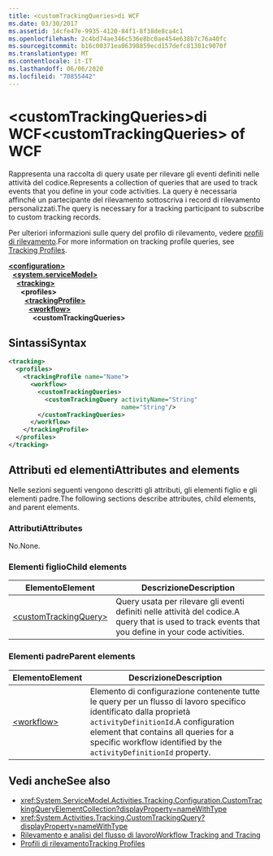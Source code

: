 ```yaml
---
title: <customTrackingQueries>di WCF
ms.date: 03/30/2017
ms.assetid: 14cfe47e-9935-4120-84f1-8f38de8ca4c1
ms.openlocfilehash: 2c4bd74ae346c536e8bc0ae454e638b7c76a40fc
ms.sourcegitcommit: b16c00371ea06398859ecd157defc81301c9070f
ms.translationtype: MT
ms.contentlocale: it-IT
ms.lasthandoff: 06/06/2020
ms.locfileid: "70855442"
---
```

# <a name="customtrackingqueries-of-wcf"></a><span data-ttu-id="9e7f6-102">\<customTrackingQueries>di WCF</span><span class="sxs-lookup"><span data-stu-id="9e7f6-102">\<customTrackingQueries> of WCF</span></span>

<span data-ttu-id="9e7f6-103">Rappresenta una raccolta di query usate per rilevare gli eventi definiti nelle attività del codice.</span><span class="sxs-lookup"><span data-stu-id="9e7f6-103">Represents a collection of queries that are used to track events that you define in your code activities.</span></span> <span data-ttu-id="9e7f6-104">La query è necessaria affinché un partecipante del rilevamento sottoscriva i record di rilevamento personalizzati.</span><span class="sxs-lookup"><span data-stu-id="9e7f6-104">The query is necessary for a tracking participant to subscribe to custom tracking records.</span></span>  
  
<span data-ttu-id="9e7f6-105">Per ulteriori informazioni sulle query del profilo di rilevamento, vedere [profili di rilevamento](../../../windows-workflow-foundation/tracking-profiles.md).</span><span class="sxs-lookup"><span data-stu-id="9e7f6-105">For more information on tracking profile queries, see [Tracking Profiles](../../../windows-workflow-foundation/tracking-profiles.md).</span></span>
  
[**\<configuration>**](../configuration-element.md)\
&nbsp;&nbsp;[**\<system.serviceModel>**](system-servicemodel.md)\
&nbsp;&nbsp;&nbsp;&nbsp;[**\<tracking>**](tracking-of-wcf.md)\
&nbsp;&nbsp;&nbsp;&nbsp;&nbsp;&nbsp;**\<profiles>**\
&nbsp;&nbsp;&nbsp;&nbsp;&nbsp;&nbsp;&nbsp;&nbsp;[**\<trackingProfile>**](trackingprofile-of-wcf.md)\
&nbsp;&nbsp;&nbsp;&nbsp;&nbsp;&nbsp;&nbsp;&nbsp;&nbsp;&nbsp;[**\<workflow>**](workflow-of-wcf.md)\
&nbsp;&nbsp;&nbsp;&nbsp;&nbsp;&nbsp;&nbsp;&nbsp;&nbsp;&nbsp;&nbsp;&nbsp;**\<customTrackingQueries>**  

## <a name="syntax"></a><span data-ttu-id="9e7f6-106">Sintassi</span><span class="sxs-lookup"><span data-stu-id="9e7f6-106">Syntax</span></span>  
  
```xml  
<tracking>
  <profiles>
    <trackingProfile name="Name">
      <workflow>
        <customTrackingQueries>
          <customTrackingQuery activityName="String"
                               name="String"/>
        </customTrackingQueries>
      </workflow>
    </trackingProfile>
  </profiles>
</tracking>
```  
  
## <a name="attributes-and-elements"></a><span data-ttu-id="9e7f6-107">Attributi ed elementi</span><span class="sxs-lookup"><span data-stu-id="9e7f6-107">Attributes and elements</span></span>

<span data-ttu-id="9e7f6-108">Nelle sezioni seguenti vengono descritti gli attributi, gli elementi figlio e gli elementi padre.</span><span class="sxs-lookup"><span data-stu-id="9e7f6-108">The following sections describe attributes, child elements, and parent elements.</span></span>  
  
### <a name="attributes"></a><span data-ttu-id="9e7f6-109">Attributi</span><span class="sxs-lookup"><span data-stu-id="9e7f6-109">Attributes</span></span>

<span data-ttu-id="9e7f6-110">No.</span><span class="sxs-lookup"><span data-stu-id="9e7f6-110">None.</span></span>
  
### <a name="child-elements"></a><span data-ttu-id="9e7f6-111">Elementi figlio</span><span class="sxs-lookup"><span data-stu-id="9e7f6-111">Child elements</span></span>
  
|<span data-ttu-id="9e7f6-112">Elemento</span><span class="sxs-lookup"><span data-stu-id="9e7f6-112">Element</span></span>|<span data-ttu-id="9e7f6-113">Descrizione</span><span class="sxs-lookup"><span data-stu-id="9e7f6-113">Description</span></span>|  
|-------------|-----------------|  
|[\<customTrackingQuery>](customtrackingquery-of-wcf.md)|<span data-ttu-id="9e7f6-114">Query usata per rilevare gli eventi definiti nelle attività del codice.</span><span class="sxs-lookup"><span data-stu-id="9e7f6-114">A query that is used to track events that you define in your code activities.</span></span>|  
  
### <a name="parent-elements"></a><span data-ttu-id="9e7f6-115">Elementi padre</span><span class="sxs-lookup"><span data-stu-id="9e7f6-115">Parent elements</span></span>  
  
|<span data-ttu-id="9e7f6-116">Elemento</span><span class="sxs-lookup"><span data-stu-id="9e7f6-116">Element</span></span>|<span data-ttu-id="9e7f6-117">Descrizione</span><span class="sxs-lookup"><span data-stu-id="9e7f6-117">Description</span></span>|  
|-------------|-----------------|  
|[\<workflow>](../windows-workflow-foundation/workflow.md)|<span data-ttu-id="9e7f6-118">Elemento di configurazione contenente tutte le query per un flusso di lavoro specifico identificato dalla proprietà `activityDefinitionId`.</span><span class="sxs-lookup"><span data-stu-id="9e7f6-118">A configuration element that contains all queries for a specific workflow identified by the `activityDefinitionId` property.</span></span>|  
  
## <a name="see-also"></a><span data-ttu-id="9e7f6-119">Vedi anche</span><span class="sxs-lookup"><span data-stu-id="9e7f6-119">See also</span></span>

- <xref:System.ServiceModel.Activities.Tracking.Configuration.CustomTrackingQueryElementCollection?displayProperty=nameWithType>
- <xref:System.Activities.Tracking.CustomTrackingQuery?displayProperty=nameWithType>
- [<span data-ttu-id="9e7f6-120">Rilevamento e analisi del flusso di lavoro</span><span class="sxs-lookup"><span data-stu-id="9e7f6-120">Workflow Tracking and Tracing</span></span>](../../../windows-workflow-foundation/workflow-tracking-and-tracing.md)
- [<span data-ttu-id="9e7f6-121">Profili di rilevamento</span><span class="sxs-lookup"><span data-stu-id="9e7f6-121">Tracking Profiles</span></span>](../../../windows-workflow-foundation/tracking-profiles.md)
